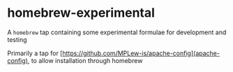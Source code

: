 # homebrew-experimental #

A `homebrew` tap containing some experimental formulae for development and testing

Primarily a tap for [https://github.com/MPLew-is/apache-config](apache-config), to allow installation through homebrew
